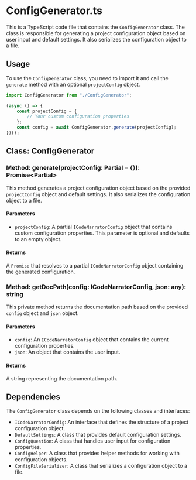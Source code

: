 # ConfigGenerator.ts

This is a TypeScript code file that contains the `ConfigGenerator` class. The class is responsible for generating a project configuration object based on user input and default settings. It also serializes the configuration object to a file.

## Usage

To use the `ConfigGenerator` class, you need to import it and call the `generate` method with an optional `projectConfig` object.

```typescript
import ConfigGenerator from "./ConfigGenerator";

(async () => {
    const projectConfig = {
        // Your custom configuration properties
    };
    const config = await ConfigGenerator.generate(projectConfig);
})();
```

## Class: ConfigGenerator

### Method: generate(projectConfig: Partial<ICodeNarratorConfig> = {}): Promise<Partial<ICodeNarratorConfig>>

This method generates a project configuration object based on the provided `projectConfig` object and default settings. It also serializes the configuration object to a file.

#### Parameters

- `projectConfig`: A partial `ICodeNarratorConfig` object that contains custom configuration properties. This parameter is optional and defaults to an empty object.

#### Returns

A `Promise` that resolves to a partial `ICodeNarratorConfig` object containing the generated configuration.

### Method: getDocPath(config: ICodeNarratorConfig, json: any): string

This private method returns the documentation path based on the provided `config` object and `json` object.

#### Parameters

- `config`: An `ICodeNarratorConfig` object that contains the current configuration properties.
- `json`: An object that contains the user input.

#### Returns

A string representing the documentation path.

## Dependencies

The `ConfigGenerator` class depends on the following classes and interfaces:

- `ICodeNarratorConfig`: An interface that defines the structure of a project configuration object.
- `DefaultSettings`: A class that provides default configuration settings.
- `ConfigQuestion`: A class that handles user input for configuration properties.
- `ConfigHelper`: A class that provides helper methods for working with configuration objects.
- `ConfigFileSerializer`: A class that serializes a configuration object to a file.